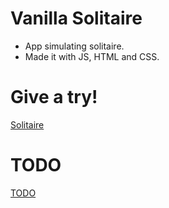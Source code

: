 # Vanilla Solitaire
- App simulating solitaire.
- Made it with JS, HTML and CSS.

# Give a try!
[Solitaire](https://byrongbp.github.io/vanilla-solitaire-app/)

# TODO
[TODO](./TODO.md)
